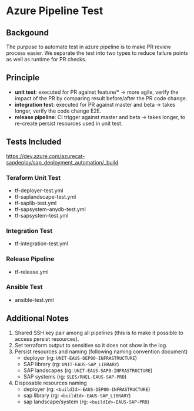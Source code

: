 # Azure Pipeline Test

## Backgound
The purpose to automate test in azure pipeline is to make PR review process easier.
We separate the test into two types to reduce failure points as well as runtime for PR checks.

## Principle
- **unit test**: executed for PR against feature/* -> more agile, verify the impact of the PR by comparing result before/after the PR code change.
- **integration test**: executed for PR against master and beta -> takes longer, verify the code change E2E.
- **release pipeline**: CI trigger against master and beta -> takes longer, to re-create persist resources used in unit test.

## Tests Included
https://dev.azure.com/azurecat-sapdeploy/sap_deployment_automation/_build

### Teraform Unit Test
- tf-deployer-test.yml
- tf-saplandscape-test.yml
- tf-saplib-test.yml
- tf-sapsystem-anydb-test.yml
- tf-sapsystem-test.yml

### Integration Test
- tf-integration-test.yml

### Release Pipeline
- tf-release.yml

### Ansible Test
- ansible-test.yml

## Additional Notes
1. Shared SSH key pair among all pipelines (this is to make it possible to access persist resources).
1. Set terraform output to sensitive so it does not show in the log.
1. Persist resources and naming (following naming convention document)
    - deployer (rg: `UNIT-EAUS-DEP00-INFRASTRUCTURE`)
    - SAP library (rg: `UNIT-EAUS-SAP_LIBRARY`)
    - SAP landscapes  (rg: `UNIT-EAUS-SAP0-INFRASTRUCTURE`)
    - SAP systems (rg: `SLES/RHEL-EAUS-SAP-PRD`)
1. Disposable resources naming
    - deployer (rg: `<buildId>-EAUS-DEP00-INFRASTRUCTURE`)
    - sap library (rg: `<buildId>-EAUS-SAP_LIBRARY`)
    - sap landscape/system (rg: `<buildId>-EAUS-SAP-PRD`)
